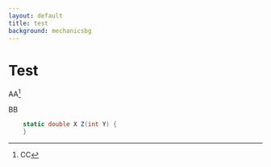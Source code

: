 ```yaml
---
layout: default
title: test
background: mechanicsbg
---
```


# Test

AA[^1]

BB


[^1]: CC

```csharp
	static double X Z(int Y) {
	}
```

